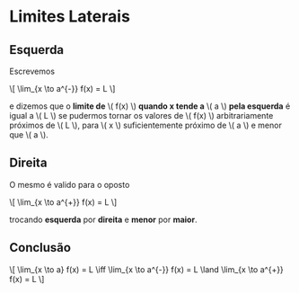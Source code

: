 # Limites Laterais

## Esquerda

Escrevemos

\\[
\lim_{x \to a^{-}} f(x) = L
\\]

e dizemos que o **limite de** \\( f(x) \\) **quando x tende a** \\( a \\) **pela esquerda** é igual a \\( L \\) se pudermos tornar os valores de \\( f(x) \\) arbitrariamente próximos de \\( L \\), para \\( x \\) suficientemente próximo de \\( a \\) e menor que \\( a \\).

## Direita

O mesmo é valido para o oposto

\\[
\lim_{x \to a^{+}} f(x) = L
\\]

trocando **esquerda** por **direita** e **menor** por **maior**.

## Conclusão

\\[
\lim_{x \to a} f(x) = L \iff \lim_{x \to a^{-}} f(x) = L \land \lim_{x \to a^{+}} f(x) = L
\\]
